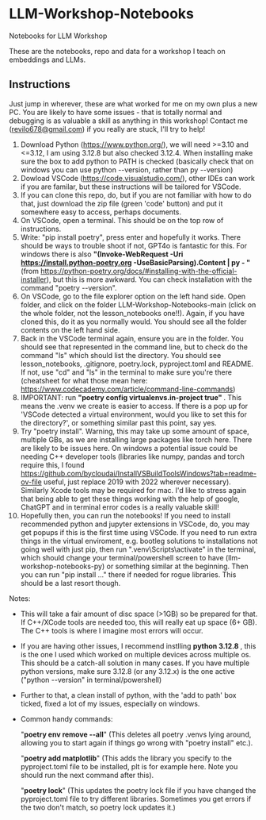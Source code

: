 # LLM-Workshop-Notebooks
Notebooks for LLM Workshop

These are the notebooks, repo and data for a workshop I teach on embeddings and LLMs.

## Instructions 

Just jump in wherever, these are what worked for me on my own plus a new PC. You are likely to have some issues - that is totally normal and debugging is as valuable a skill as anything in this workshop! Contact me (revilo678@gmail.com) if you really are stuck, I'll try to help!

1) Download Python (https://www.python.org/), we will need >=3.10 and <=3.12, I am using 3.12.8 but also checked 3.12.4. When installing make sure the box to add python to PATH is checked (basically check that on windows you can use python --version, rather than py --version)
2) Dowload VSCode (https://code.visualstudio.com/), other IDEs can work if you are familar, but these instructions will be tailored for VSCode.
3) If you can clone this repo, do, but if you are not familiar with how to do that, just download the zip file (green 'code' button) and put it somewhere easy to access, perhaps documents.
4) On VSCode, open a terminal. This should be on the top row of instructions.
5) Write: "pip install poetry", press enter and hopefully it works. There should be ways to trouble shoot if not, GPT4o is fantastic for this. For windows there is also <b> "(Invoke-WebRequest -Uri https://install.python-poetry.org -UseBasicParsing).Content | py - "</b> (from https://python-poetry.org/docs/#installing-with-the-official-installer), but this is more awkward. You can check installation with the command "poetry --version".
6) On VSCode, go to the file explorer option on the left hand side. Open folder, and click on the folder LLM-Workshop-Notebooks-main (click on the whole folder, not the lesson_notebooks one!!). Again, if you have cloned this, do it as you normally would. You should see all the folder contents on the left hand side.
7) Back in the VSCode terminal again, ensure you are in the folder. You should see that represented in the command line, but to check do the command "ls" which should list the directory. You should see lesson_notebooks, .gitignore, poetry.lock, pyproject.toml and README. If not, use "cd" and "ls" in the terminal to make sure you're there (cheatsheet for what those mean here: https://www.codecademy.com/article/command-line-commands)
8) IMPORTANT: run <b> "poetry config virtualenvs.in-project true" </b>. This means the .venv we create is easier to access. If there is a pop up for 'VSCode detected a virtual environment, would you like to set this for the directory?', or something similar past this point, say yes.
9) Try "poetry install". Warning, this may take up some amount of space, multiple GBs, as we are installing large packages like torch here. There are likely to be issues here. On windows a potential issue could be needing C++ developer tools (libraries like numpy, pandas and torch require this, I found https://github.com/bycloudai/InstallVSBuildToolsWindows?tab=readme-ov-file useful, just replace 2019 with 2022 wherever necessary). Similarly Xcode tools may be required for mac. I'd like to stress again that being able to get these things working with the help of google, ChatGPT and in terminal error codes is a really valuable skill!
10) Hopefully then, you can run the notebooks! If you need to install recommended python and jupyter extensions in VSCode, do, you may get popups if this is the first time using VSCode. If you need to run extra things in the virtual enviroment, e.g. bootleg solutions to installations not going well with just pip, then run ".venv\Scripts\activate" in the terminal, which should change your terminal/powershell screen to have (llm-workshop-notebooks-py) or something similar at the beginning. Then you can run "pip install ..." there if needed for rogue libraries. This should be a last resort though.

Notes:
- This will take a fair amount of disc space (>1GB) so be prepared for that. If C++/XCode tools are needed too, this will really eat up space (6+ GB). The C++ tools is where I imagine most errors will occur.
- If you are having other issues, I recommend instlling <b> python 3.12.8 </b>, this is the one I used which worked on multiple devices across multiple os. This should be a catch-all solution in many cases. If you have multiple python versions, make sure 3.12.8 (or any 3.12.x) is the one active ("python --version" in terminal/powershell)
- Further to that, a clean install of python, with the 'add to path' box ticked, fixed a lot of my issues, especially on windows.
- Common handy commands:

    "<b>poetry env remove --all</b>" (This deletes all poetry .venvs lying around, allowing you to start again if things go wrong with "poetry install" etc.).

    "<b>poetry add matplotlib</b>" (This adds the library you specify to the pyproject.toml file to be installed, plt is for example here. Note you should run the next command after this).

    "<b>poetry lock</b>" (This updates the poetry lock file if you have changed the pyproject.toml file to try different libraries. Sometimes you get errors if the two don't match, so poetry         lock updates it.)
